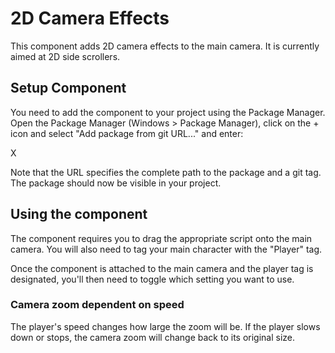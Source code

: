 # 2D Camera Effects
This component adds 2D camera effects to the main camera.
It is currently aimed at 2D side scrollers.


## Setup Component
You need to add the component to your project using the Package Manager. Open the Package Manager (Windows > Package Manager), click on the + icon and select "Add package from git URL..." and enter:

X

Note that the URL specifies the complete path to the package and a git tag. The package should now be visible in your project.


## Using the component
The component requires you to drag the appropriate script onto the main camera.
You will also need to tag your main character with the "Player" tag.

Once the component is attached to the main camera and the player tag is designated, you'll then need to toggle which setting you want to use.

### Camera zoom dependent on speed
The player's speed changes how large the zoom will be. If the player slows down or stops, the camera zoom will change back to its original size.